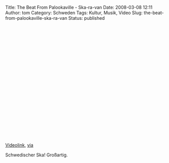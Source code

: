 Title: The Beat From Palookaville - Ska-ra-van
Date: 2008-03-08 12:11
Author: tom
Category: Schweden
Tags: Kultur, Musik, Video
Slug: the-beat-from-palookaville-ska-ra-van
Status: published

<p>
<object width="425" height="355">
<param name="movie" value="http://www.youtube.com/v/bBTs5uWPUyo&amp;rel=1&amp;border=0"></param><param name="wmode" value="transparent"></param>

<embed src="http://www.youtube.com/v/bBTs5uWPUyo&amp;rel=1&amp;border=0" type="application/x-shockwave-flash" wmode="transparent" width="425" height="355">
</embed>
</object>
  
[Videolink](http://www.youtube.com/watch?v=bBTs5uWPUyo),
[via](http://www.swedesplease.net/?p=1042)

</p>
Schwedischer Ska! Großartig.

